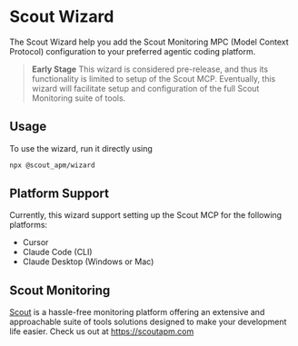 # Scout Wizard

The Scout Wizard help you add the Scout Monitoring MPC (Model Context Protocol) configuration to your preferred agentic coding platform.

> **Early Stage** This wizard is considered pre-release, and thus its functionality is limited to setup of the Scout MCP. Eventually, this wizard will facilitate setup and configuration of the full Scout Monitoring suite of tools.

## Usage

To use the wizard, run it directly using
```bash
npx @scout_apm/wizard
```

## Platform Support

Currently, this wizard support setting up the Scout MCP for the following platforms: 

- Cursor
- Claude Code (CLI)
- Claude Desktop (Windows or Mac)

## Scout Monitoring

[Scout](https://www.scoutapm.com/) is a hassle-free monitoring platform offering an extensive and approachable suite of tools solutions designed to make your development life easier. Check us out at https://scoutapm.com